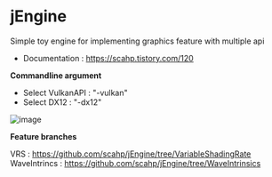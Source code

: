 # jEngine

Simple toy engine for implementing graphics feature with multiple api
 - Documentation : https://scahp.tistory.com/120

**Commandline argument**

 - Select VulkanAPI : "-vulkan"
 - Select DX12 : "-dx12"

![image](https://github.com/scahp/jEngine/assets/6734453/bfa2b5e8-cc57-4071-883d-057477394c65)


**Feature branches**

VRS : https://github.com/scahp/jEngine/tree/VariableShadingRate  
WaveIntrincs : https://github.com/scahp/jEngine/tree/WaveIntrinsics  
